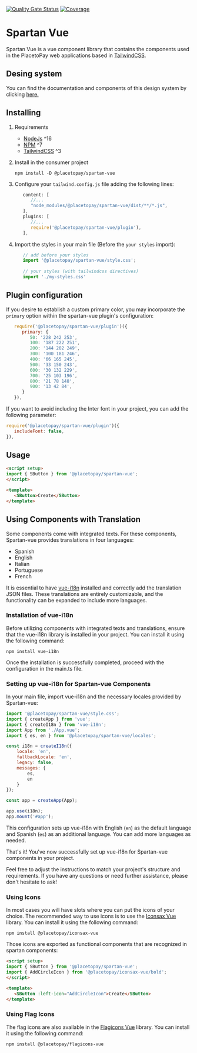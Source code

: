 [![Quality Gate Status](https://sonarcloud.io/api/project_badges/measure?project=placetopay_spartan-vue&metric=alert_status&token=fb77dbc4368cf6758b6ed36b978beb2deb53a824)](https://sonarcloud.io/summary/new_code?id=placetopay_spartan-vue)
[![Coverage](https://sonarcloud.io/api/project_badges/measure?project=placetopay_spartan-vue&metric=coverage&token=fb77dbc4368cf6758b6ed36b978beb2deb53a824)](https://sonarcloud.io/summary/new_code?id=placetopay_spartan-vue)

# Spartan Vue
Spartan Vue is a vue component library that contains the components used in the PlacetoPay web applications based in [TailwindCSS](https://tailwindcss.com/).

## Desing system
You can find the documentation and components of this design system by clicking [here.](https://develop--646e732a14dfaa707ad59b33.chromatic.com/)

## Installing
1. Requirements

   - [NodeJs](https://nodejs.org/es/) ^16 
   - [NPM](https://www.npmjs.com/) ^7
   - [TailwindCSS](https://tailwindcss.com/) ^3

2. Install in the consumer project

   ```shell
   npm install -D @placetopay/spartan-vue
   ```

3. Configure your `tailwind.config.js` file adding the following lines:

   ```javascript
      content: [
         //...
         "node_modules/@placetopay/spartan-vue/dist/**/*.js",
      ],
      plugins: [
         //...
         require('@placetopay/spartan-vue/plugin'),
      ],
   ```

4. Import the styles in your main file (Before the `your styles` import):

   ```javascript
      // add before your styles
      import '@placetopay/spartan-vue/style.css';
      
      // your styles (with tailwindcss directives)
      import './my-styles.css'
   ```

## Plugin configuration
If you desire to establish a custom primary color, you may incorporate the `primary` option within the spartan-vue plugin's configuration:

   ```javascript
      require('@placetopay/spartan-vue/plugin')({
         primary: {
            50: '228 242 253',
            100: '187 222 251',
            200: '144 202 249',
            300: '100 181 246',
            400: '66 165 245',
            500: '33 150 243',
            600: '30 132 229',
            700: '25 103 196',
            800: '21 78 148',
            900: '13 42 84',
         }
      }),
   ```

If you want to avoid including the Inter font in your project, you can add the following parameter:

```javascript
require('@placetopay/spartan-vue/plugin')({
   includeFont: false,
}),
```

## Usage
```html
<script setup>
import { SButton } from '@placetopay/spartan-vue';
</script>

<template>
   <SButton>Create</SButton>
</template>
```

## Using Components with Translation
Some components come with integrated texts. For these components, Spartan-vue provides translations in four languages:
- Spanish
- English
- Italian
- Portuguese
- French

It is essential to have [vue-i18n](https://vue-i18n.intlify.dev/) installed and correctly add the translation JSON files. These translations are entirely customizable, and the functionality can be expanded to include more languages.

### Installation of vue-i18n
Before utilizing components with integrated texts and translations, ensure that the vue-i18n library is installed in your project. You can install it using the following command:

```shell
npm install vue-i18n
```

Once the installation is successfully completed, proceed with the configuration in the main.ts file.

### Setting up vue-i18n for Spartan-vue Components
In your main file, import vue-i18n and the necessary locales provided by Spartan-vue:

```javascript
import '@placetopay/spartan-vue/style.css';
import { createApp } from 'vue';
import { createI18n } from 'vue-i18n';
import App from './App.vue';
import { es, en } from '@placetopay/spartan-vue/locales';

const i18n = createI18n({
    locale: 'en',
    fallbackLocale: 'en',
    legacy: false,
    messages: {
        es,
        en 
    }
});

const app = createApp(App);

app.use(i18n);
app.mount('#app');
```

This configuration sets up vue-i18n with English (`en`) as the default language and Spanish (`es`) as an additional language. You can add more languages as needed.

That's it! You've now successfully set up vue-i18n for Spartan-vue components in your project.

Feel free to adjust the instructions to match your project's structure and requirements. If you have any questions or need further assistance, please don't hesitate to ask!

### Using Icons
In most cases you will have slots where you can put the icons of your choice. The recommended way to use icons is to use the [Iconsax Vue](https://placetopay-org.github.io/iconsax-vue/) library. You can install it using the following command:

```shell
npm install @placetopay/iconsax-vue
```

Those icons are exported as functional components that are recognized in spartan components:

```html
<script setup>
import { SButton } from '@placetopay/spartan-vue';
import { AddCircleIcon } from '@placetopay/iconsax-vue/bold';
</script>

<template>
   <SButton :left-icon="AddCircleIcon">Create</SButton>
</template>
```

### Using Flag Icons
The flag icons are also available in the [Flagicons Vue](https://placetopay-org.github.io/flagicons-vue/) library. You can install it using the following command:

```shell
npm install @placetopay/flagicons-vue
```
